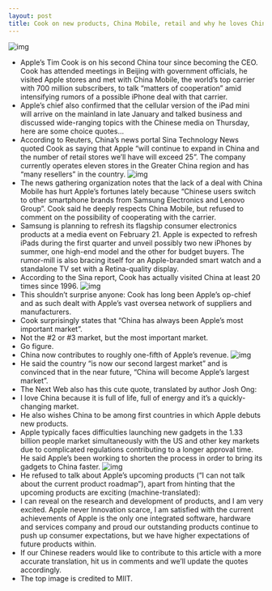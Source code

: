 ```yaml
---
layout: post
title: Cook on new products, China Mobile, retail and why he loves China
---
```

![img](http://media.idownloadblog.com/wp-content/uploads/2013/01/Tim-Cook-and-Miao-Wei.jpg)
* Apple’s Tim Cook is on his second China tour since becoming the CEO. Cook has attended meetings in Beijing with government officials, he visited Apple stores and met with China Mobile, the world’s top carrier with 700 million subscribers, to talk “matters of cooperation” amid intensifying rumors of a possible iPhone deal with that carrier.
* Apple’s chief also confirmed that the cellular version of the iPad mini will arrive on the mainland in late January and talked business and discussed wide-ranging topics with the Chinese media on Thursday, here are some choice quotes…
* According to Reuters, China’s news portal Sina Technology News quoted Cook as saying that Apple “will continue to expand in China and the number of retail stores we’ll have will exceed 25”. The company currently operates eleven stores in the Greater China region and has “many resellers” in the country.
![img](http://media.idownloadblog.com/wp-content/uploads/2012/12/apple-store-china-line.jpg)
* The news gathering organization notes that the lack of a deal with China Mobile has hurt Apple’s fortunes lately because “Chinese users switch to other smartphone brands from Samsung Electronics and Lenovo Group”. Cook said he deeply respects China Mobile, but refused to comment on the possibility of cooperating with the carrier.
* Samsung is planning to refresh its flagship consumer electronics products at a media event on February 21. Apple is expected to refresh iPads during the first quarter and unveil possibly two new iPhones by summer, one high-end model and the other for budget buyers. The rumor-mill is also bracing itself for an Apple-branded smart watch and a standalone TV set with a Retina-quality display.
* According to the Sina report, Cook has actually visited China at least 20 times since 1996.
![img](http://media.idownloadblog.com/wp-content/uploads/2012/03/The-Parkland-Mall-Dalian-China-exterior-0010.jpg)
* This shouldn’t surprise anyone: Cook has long been Apple’s op-chief and as such dealt with Apple’s vast oversea network of suppliers and manufacturers.
* Cook surprisingly states that “China has always been Apple’s most important market”.
* Not the #2 or #3 market, but the most important market.
* Go figure.
* China now contributes to roughly one-fifth of Apple’s revenue.
![img](http://media.idownloadblog.com/wp-content/uploads/2012/03/Tim-Cook-with-fan-at-Joy-store-in-Beijing.jpg)
* He said the country “is now our second largest market” and is convinced that in the near future, “China will become Apple’s largest market”.
* The Next Web also has this cute quote, translated by author Josh Ong:
* I love China because it is full of life, full of energy and it’s a quickly-changing market.
* He also wishes China to be among first countries in which Apple debuts new products.
* Apple typically faces difficulties launching new gadgets in the 1.33 billion people market simultaneously with the US and other key markets due to complicated regulations contributing to a longer approval time. He said Apple’s been working to shorten the process in order to bring its gadgets to China faster.
![img](http://media.idownloadblog.com/wp-content/uploads/2012/10/Apple-Store-Wangfujung-Beijing-exterior-003.jpg)
* He refused to talk about Apple’s upcoming products (“I can not talk about the current product roadmap”), apart from hinting that the upcoming products are exciting (machine-translated):
* I can reveal on the research and development of products, and I am very excited. Apple never Innovation scarce, I am satisfied with the current achievements of Apple is the only one integrated software, hardware and services company and proud our outstanding products continue to push up consumer expectations, but we have higher expectations of future products within.
* If our Chinese readers would like to contribute to this article with a more accurate translation, hit us in comments and we’ll update the quotes accordingly.
* The top image is credited to MIIT.

